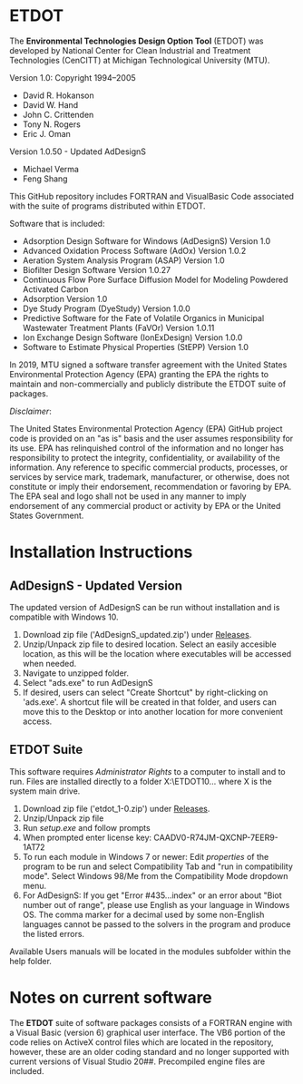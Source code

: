 ﻿# ETDOT

The **Environmental Technologies Design Option Tool** (ETDOT) was developed by National Center for Clean Industrial and Treatment Technologies (CenCITT) at Michigan Technological University (MTU).

Version 1.0: Copyright 1994–2005

* David R. Hokanson
* David W. Hand
* John C. Crittenden
* Tony N. Rogers
* Eric J. Oman

Version 1.0.50 - Updated AdDesignS
* Michael Verma
* Feng Shang

This GitHub repository includes FORTRAN and VisualBasic Code associated with the suite of programs distributed within ETDOT.

Software that is included:
* Adsorption Design Software for Windows (AdDesignS) Version 1.0
* Advanced Oxidation Process Software (AdOx) Version 1.0.2
* Aeration System Analysis Program (ASAP) Version 1.0
* Biofilter Design Software Version 1.0.27
* Continuous Flow Pore Surface Diffusion Model for Modeling Powdered Activated Carbon
* Adsorption Version 1.0
* Dye Study Program (DyeStudy) Version 1.0.0
* Predictive Software for the Fate of Volatile Organics in Municipal Wastewater Treatment Plants (FaVOr) Version 1.0.11
* Ion Exchange Design Software (IonExDesign) Version 1.0.0
* Software to Estimate Physical Properties (StEPP) Version 1.0


In 2019, MTU signed a software transfer agreement with the United States Environmental Protection Agency (EPA) granting the EPA the rights to maintain and non-commercially and publicly distribute the ETDOT suite of packages. 


*Disclaimer*: 

The United States Environmental Protection Agency (EPA) GitHub project code is provided on an "as is" basis and the user assumes responsibility for its use. EPA has relinquished control of the information and no longer has responsibility to protect the integrity, confidentiality, or availability of the information. Any reference to specific commercial products, processes, or services by service mark, trademark, manufacturer, or otherwise, does not constitute or imply their endorsement, recommendation or favoring by EPA. The EPA seal and logo shall not be used in any manner to imply endorsement of any commercial product or activity by EPA or the United States Government. 


# Installation Instructions
## AdDesignS - Updated Version
The updated version of AdDesignS can be run without installation and is compatible with Windows 10.

1. Download zip file ('AdDesignS_updated.zip') under [Releases](https://github.com/USEPA/Environmental-Technologies-Design-Option-Tool/releases/tag/1.0.50).
2. Unzip/Unpack zip file to desired location. Select an easily accesible location, as this will be the location where executables will be accessed when needed. 
3. Navigate to unzipped folder. 
4. Select "ads.exe" to run AdDesignS
5. If desired, users can select "Create Shortcut" by right-clicking on 'ads.exe'. A shortcut file will be created in that folder, and users can move this to the Desktop or into another location for more convenient access.

## ETDOT Suite

This software requires *Administrator Rights* to a computer to install and to run. Files are installed directly to a folder X:\ETDOT10\... where X is the system main drive.

1. Download zip file ('etdot_1-0.zip') under [Releases](https://github.com/USEPA/Environmental-Technologies-Design-Option-Tool/releases/tag/1.0).
2. Unzip/Unpack zip file
3. Run *setup.exe* and follow prompts
4. When prompted enter license key: CAADV0-R74JM-QXCNP-7EER9-1AT72
5. To run each module in Windows 7 or newer: Edit *properties* of the program to be run and select Compatibility Tab and  "run in compatibility mode". Select Windows 98/Me from the Compatibility Mode dropdown menu.
6. For AdDesignS: If you get "Error #435...index" or an error about "Biot number out of range", please use English as your language in Windows OS. The comma marker for a decimal used by some non-English languages cannot be passed to the solvers in the program and produce the listed errors.

Available Users manuals will be located in the modules subfolder within the help folder.

# Notes on current software

The **ETDOT** suite of software packages consists of a FORTRAN engine with a Visual Basic (version 6) graphical user interface. The VB6 portion of the code relies on ActiveX control files which are located in the repository, however, these are an older coding standard and no longer supported with current versions of Visual Studio 20##. Precompiled engine files are included.
